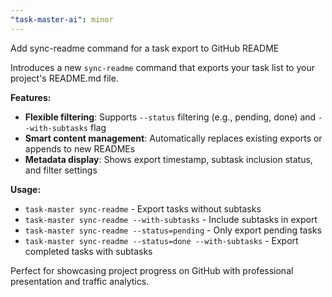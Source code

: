 ```yaml
---
"task-master-ai": minor
---
```


Add sync-readme command for a task export to GitHub README

Introduces a new `sync-readme` command that exports your task list to your project's README.md file.

**Features:**

- **Flexible filtering**: Supports `--status` filtering (e.g., pending, done) and `--with-subtasks` flag
- **Smart content management**: Automatically replaces existing exports or appends to new READMEs
- **Metadata display**: Shows export timestamp, subtask inclusion status, and filter settings

**Usage:**

- `task-master sync-readme` - Export tasks without subtasks
- `task-master sync-readme --with-subtasks` - Include subtasks in export
- `task-master sync-readme --status=pending` - Only export pending tasks
- `task-master sync-readme --status=done --with-subtasks` - Export completed tasks with subtasks

Perfect for showcasing project progress on GitHub with professional presentation and traffic analytics.
